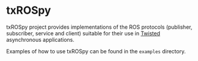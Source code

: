 txROSpy
=======

txROSpy project provides implementations of the ROS protocols (publisher, subscriber, service and client) suitable for their use in [Twisted](http://twistedmatrix.com) asynchronous applications.

Examples of how to use txROSpy can be found in the ```examples``` directory.
